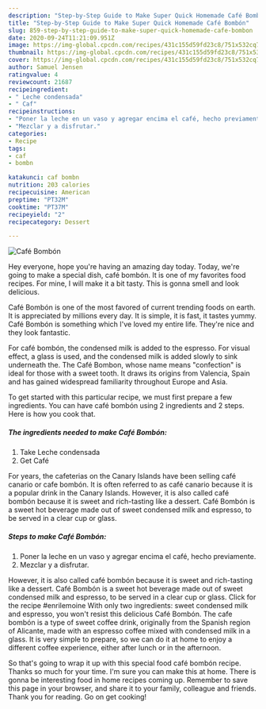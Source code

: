 ```yaml
---
description: "Step-by-Step Guide to Make Super Quick Homemade Café Bombón"
title: "Step-by-Step Guide to Make Super Quick Homemade Café Bombón"
slug: 859-step-by-step-guide-to-make-super-quick-homemade-cafe-bombon
date: 2020-09-24T11:21:09.951Z
image: https://img-global.cpcdn.com/recipes/431c155d59fd23c8/751x532cq70/cafe-bombon-foto-principal.jpg
thumbnail: https://img-global.cpcdn.com/recipes/431c155d59fd23c8/751x532cq70/cafe-bombon-foto-principal.jpg
cover: https://img-global.cpcdn.com/recipes/431c155d59fd23c8/751x532cq70/cafe-bombon-foto-principal.jpg
author: Samuel Jensen
ratingvalue: 4
reviewcount: 21687
recipeingredient:
- " Leche condensada"
- " Caf"
recipeinstructions:
- "Poner la leche en un vaso y agregar encima el café, hecho previamente."
- "Mezclar y a disfrutar."
categories:
- Recipe
tags:
- caf
- bombn

katakunci: caf bombn 
nutrition: 203 calories
recipecuisine: American
preptime: "PT32M"
cooktime: "PT37M"
recipeyield: "2"
recipecategory: Dessert

---
```



![Café Bombón](https://img-global.cpcdn.com/recipes/431c155d59fd23c8/751x532cq70/cafe-bombon-foto-principal.jpg)

Hey everyone, hope you're having an amazing day today. Today, we're going to make a special dish, café bombón. It is one of my favorites food recipes. For mine, I will make it a bit tasty. This is gonna smell and look delicious.

Café Bombón is one of the most favored of current trending foods on earth. It is appreciated by millions every day. It is simple, it is fast, it tastes yummy. Café Bombón is something which I've loved my entire life. They're nice and they look fantastic.

For café bombón, the condensed milk is added to the espresso. For visual effect, a glass is used, and the condensed milk is added slowly to sink underneath the. The Café Bombon, whose name means &#34;confection&#34; is ideal for those with a sweet tooth. It draws its origins from Valencia, Spain and has gained widespread familiarity throughout Europe and Asia.


To get started with this particular recipe, we must first prepare a few ingredients. You can have café bombón using 2 ingredients and 2 steps. Here is how you cook that.

<!--inarticleads1-->

##### The ingredients needed to make Café Bombón:

1. Take  Leche condensada
1. Get  Café


For years, the cafeterias on the Canary Islands have been selling café canario or cafe bombón. It is often referred to as café canario because it is a popular drink in the Canary Islands. However, it is also called café bombón because it is sweet and rich-tasting like a dessert. Café Bombón is a sweet hot beverage made out of sweet condensed milk and espresso, to be served in a clear cup or glass. 

<!--inarticleads2-->

##### Steps to make Café Bombón:

1. Poner la leche en un vaso y agregar encima el café, hecho previamente.
1. Mezclar y a disfrutar.


However, it is also called café bombón because it is sweet and rich-tasting like a dessert. Café Bombón is a sweet hot beverage made out of sweet condensed milk and espresso, to be served in a clear cup or glass. Click for the recipe #enrilemoine With only two ingredients: sweet condensed milk and espresso, you won&#39;t resist this delicious Café Bombón. The cafe bombón is a type of sweet coffee drink, originally from the Spanish region of Alicante, made with an espresso coffee mixed with condensed milk in a glass. It is very simple to prepare, so we can do it at home to enjoy a different coffee experience, either after lunch or in the afternoon. 

So that's going to wrap it up with this special food café bombón recipe. Thanks so much for your time. I'm sure you can make this at home. There is gonna be interesting food in home recipes coming up. Remember to save this page in your browser, and share it to your family, colleague and friends. Thank you for reading. Go on get cooking!
